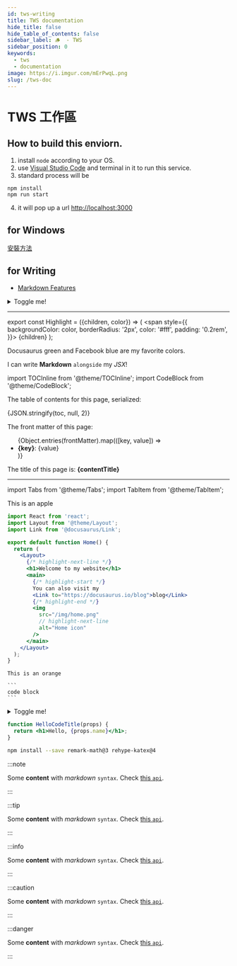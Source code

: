 ```yaml
---
id: tws-writing
title: TWS documentation
hide_title: false
hide_table_of_contents: false
sidebar_label: 🪵  - TWS
sidebar_position: 0
keywords:
  - tws
  - documentation
image: https://i.imgur.com/mErPwqL.png
slug: /tws-doc
---
```

# TWS 工作區

## How to build this enviorn.

1. install `node` according to your OS.
2. use [Visual Studio Code](https://code.visualstudio.com/) and terminal in it to run this service.
3. standard process will be 

```bash=
npm install
npm run start
```

4. it will pop up a url [http://localhost:3000](http://localhost:3000)

##  for Windows
 [安裝方法](/docs/man/windows)

##  for Writing 

- [Markdown Features](https://docusaurus.io/docs/markdown-features)

<details>
  <summary>Toggle me!</summary>
  <div>
    <div>This is the detailed content</div>
    <br/>
    <details>
      <summary>
        Nested toggle! Some surprise inside...
      </summary>
      <div>
        😲😲😲😲😲
      </div>
    </details>
  </div>
</details>

----

export const Highlight = ({children, color}) => (
  <span
    style={{
      backgroundColor: color,
      borderRadius: '2px',
      color: '#fff',
      padding: '0.2rem',
    }}>
    {children}
  </span>
);

<Highlight color="#25c2a0">Docusaurus green</Highlight> and <Highlight color="#1877F2">Facebook blue</Highlight> are my favorite colors.

I can write **Markdown** `alongside` my _JSX_!


import TOCInline from '@theme/TOCInline';
import CodeBlock from '@theme/CodeBlock';

The table of contents for this page, serialized:

<CodeBlock className="language-json">{JSON.stringify(toc, null, 2)}</CodeBlock>

The front matter of this page:

<ul>
  {Object.entries(frontMatter).map(([key, value]) => <li key={key}><b>{key}</b>: {value}</li>)}
</ul>

<p>The title of this page is: <b>{contentTitle}</b></p>


----

import Tabs from '@theme/Tabs';
import TabItem from '@theme/TabItem';

<Tabs>
  <TabItem value="apple" label="🍎 NCHC" default>
    This is an apple 
  </TabItem>

<TabItem value="Before">

```jsx title="src/pages/index.js"
import React from 'react';
import Layout from '@theme/Layout';
import Link from '@docusaurus/Link';

export default function Home() {
  return (
    <Layout>
      {/* highlight-next-line */}
      <h1>Welcome to my website</h1>
      <main>
        {/* highlight-start */}
        You can also visit my
        <Link to="https://docusaurus.io/blog">blog</Link>
        {/* highlight-end */}
        <img
          src="/img/home.png"
          // highlight-next-line
          alt="Home icon"
        />
      </main>
    </Layout>
  );
}
```
  </TabItem>

  <TabItem value="orange" label="🍊 TWS">

    This is an orange 

    ```
    code block
    ```


<details>
  <summary>Toggle me!</summary>
  <div>
    <div>This is the detailed content</div>
    <br/>
    <details>
      <summary>
        Nested toggle! Some surprise inside...
      </summary>
      <div>
        😲😲😲😲😲
      </div>
    </details>
  </div>
</details>

  </TabItem>
</Tabs>

```jsx title="/src/components/HelloCodeTitle.js"
function HelloCodeTitle(props) {
  return <h1>Hello, {props.name}</h1>;
}
```


```bash npm2yarn
npm install --save remark-math@3 rehype-katex@4
```


:::note

Some **content** with _markdown_ `syntax`. Check [this `api`](#).

:::

:::tip

Some **content** with _markdown_ `syntax`. Check [this `api`](#).

:::

:::info

Some **content** with _markdown_ `syntax`. Check [this `api`](#).

:::

:::caution

Some **content** with _markdown_ `syntax`. Check [this `api`](#).

:::

:::danger

Some **content** with _markdown_ `syntax`. Check [this `api`](#).

:::